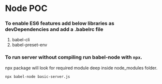 # Node POC

### To enable ES6 features add below libraries as devDependencies and add a .babelrc file
  1. babel-cli
  2. babel-preset-env

### To run server without compiling run babel-node with `npx`.
npx package will look for required module deep inside node_modules folder.
  ```
  npx babel-node basic-server.js
  ```